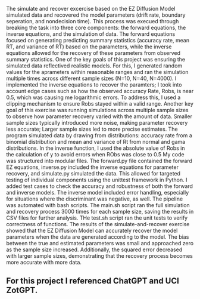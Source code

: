 The simulate and recover excercise based on the EZ Diffusion Model simulated data and recovered the model parameters (drift rate, boundary seperation, and nondecision time). This process was execued through breaking the task into three core components: the forward equations, the inverse equations, and the simulation of data. The forward equations focused on generating predicting summary statistics (accuracy rate, mean RT, and variance of RT) based on the parameters, while the inverse equations allowed for the recovery of these parameters from observed summary statistics. 
One of the key goals of this project was ensuring the simulated data reflectived realistic models. For this, I generated random values for the aprameters within reasonable ranges and ran the simulation multiple times across different sample sizes (N=10, N=40, N=4000). I implemented the inverse equations to recover the paramters; I took into account edge cases such as how the observed accuracy Rate, Robs, is near 0.5, which was causing me logarithmic errors. To address this, I used a clipping mechanism to ensure Robs stayed within a valid range. 
Another key goal of this exercise was running simulations across multiple sample sizes to observe how parameter recovery varied with the amount of data. Smaller sample sizes typically introduced more noise, making parameter recovery less accurate; Larger sample sizes led to more precise estimates. The program simulated data by drawing from distributions: accuracy rate from a binomial distribution and mean and variance of Rt from normal and gama distributions. In the inverse function, I used the absolute value of Robs in the calculation of y to avoid errors when RObs was close to 0.5
My code was structured into modular files. The forward.py file contained the forward EZ equations, inverse.py included the inverse equations for parameter recovery, and simulate.py simulated the data. This allowed for targeted testing of individual components using the unittest framework in Python. I added test cases to check the accuracy and robustness of both the forward and inverse models. The inverse model included error handling, especially for situations where the discriminant was negative, as well. 
The pipeline was automated with bash scripts. The main.sh script ran the full simulation and recovery process 3000 times for each sample size, saving the results in CSV files for further analysis. THe test.sh script ran the unit tests to verify correctness of functions. 
The results of the simulate-and-recover exercise showed that the EZ Diffusion Model can accurately recover the model parameters when the data are generated according to the model. The bias between the true and estimated parameters was small and approached zero as the sample size increased. Additionally, the squared error decreased with larger sample sizes, demonstrating that the recovery process becomes more accurate with more data. 
## For this project I referenced ChatGPT and UCI ZotGPT. 
